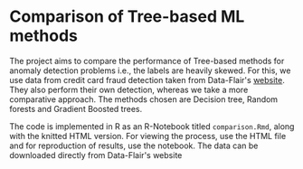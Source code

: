 # Comparison of Tree-based ML methods
The project aims to compare the performance of Tree-based methods for anomaly detection problems i.e., the labels are heavily skewed. For this, we use data from credit card fraud detection taken from Data-Flair's [website](https://data-flair.training/blogs/data-science-machine-learning-project-credit-card-fraud-detection/). They also perform their own detection, whereas we take a more comparative approach. The methods chosen are Decision tree, Random forests and Gradient Boosted trees.  

The code is implemented in R as an R-Notebook titled `comparison.Rmd`, along with the knitted HTML version. For viewing the process, use the HTML file and for reproduction of results, use the notebook. The data can be downloaded directly from Data-Flair's website